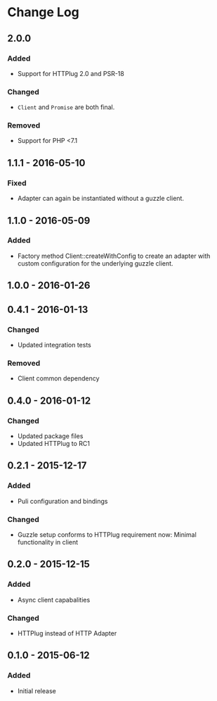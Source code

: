 # Change Log

## 2.0.0

### Added

- Support for HTTPlug 2.0 and PSR-18

### Changed

- `Client` and `Promise` are both final. 

### Removed

- Support for PHP <7.1

## 1.1.1 - 2016-05-10

### Fixed

- Adapter can again be instantiated without a guzzle client.

## 1.1.0 - 2016-05-09

### Added

- Factory method Client::createWithConfig to create an adapter with custom
  configuration for the underlying guzzle client.


## 1.0.0 - 2016-01-26


## 0.4.1 - 2016-01-13

### Changed

- Updated integration tests

### Removed

- Client common dependency


## 0.4.0 - 2016-01-12

### Changed

- Updated package files
- Updated HTTPlug to RC1


## 0.2.1 - 2015-12-17

### Added

- Puli configuration and bindings

### Changed

- Guzzle setup conforms to HTTPlug requirement now: Minimal functionality in client


## 0.2.0 - 2015-12-15

### Added

- Async client capabalities

### Changed

- HTTPlug instead of HTTP Adapter


## 0.1.0 - 2015-06-12

### Added

- Initial release
